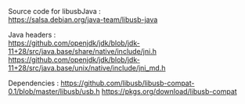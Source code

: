 
Source code for libusbJava :  
https://salsa.debian.org/java-team/libusb-java  

Java headers :  
https://github.com/openjdk/jdk/blob/jdk-11+28/src/java.base/share/native/include/jni.h
https://github.com/openjdk/jdk/blob/jdk-11+28/src/java.base/unix/native/include/jni_md.h

Dependencies :
https://github.com/libusb/libusb-compat-0.1/blob/master/libusb/usb.h
https://pkgs.org/download/libusb-compat
